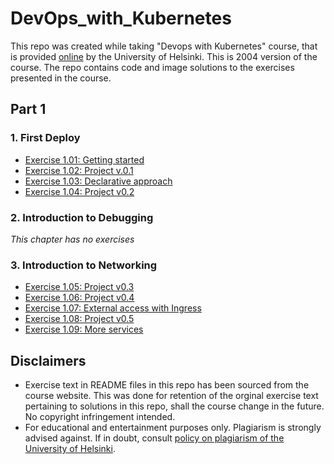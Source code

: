 # DevOps_with_Kubernetes

This repo was created while taking "Devops with Kubernetes" course, that is provided [online](https://devopswithkubernetes.com/) by the University of Helsinki. This is 2004 version of the course. The repo contains code and image solutions to the exercises presented in the course.

## Part 1

### 1. First Deploy

- [Exercise 1.01: Getting started](https://github.com/VikSil/DevOps_with_Kubernetes/tree/trunk/Part1/Exercise_1.01)
- [Exercise 1.02: Project v.0.1](https://github.com/VikSil/DevOps_with_Kubernetes/tree/trunk/Part1/Exercise_1.02)
- [Exercise 1.03: Declarative approach](https://github.com/VikSil/DevOps_with_Kubernetes/tree/trunk/Part1/Exercise_1.03)
- [Exercise 1.04: Project v0.2](https://github.com/VikSil/DevOps_with_Kubernetes/tree/trunk/Part1/Exercise_1.04)

### 2. Introduction to Debugging

*This chapter has no exercises*

### 3. Introduction to Networking

- [Exercise 1.05: Project v0.3](https://github.com/VikSil/DevOps_with_Kubernetes/tree/trunk/Part1/Exercise_1.05)
- [Exercise 1.06: Project v0.4](https://github.com/VikSil/DevOps_with_Kubernetes/tree/trunk/Part1/Exercise_1.06)
- [Exercise 1.07: External access with Ingress](https://github.com/VikSil/DevOps_with_Kubernetes/tree/trunk/Part1/Exercise_1.07)
- [Exercise 1.08: Project v0.5](https://github.com/VikSil/DevOps_with_Kubernetes/tree/trunk/Part1/Exercise_1.08)
- [Exercise 1.09: More services](https://github.com/VikSil/DevOps_with_Kubernetes/tree/trunk/Part1/Exercise_1.09)

## Disclaimers

* Exercise text in README files in this repo has been sourced from the course website. This was done for retention of the orginal exercise text pertaining to solutions in this repo, shall the course change in the future. No copyright infringement intended.
* For educational and entertainment purposes only. Plagiarism is strongly advised against. If in doubt, consult [policy on plagiarism of the University of Helsinki](https://studies.helsinki.fi/instructions/article/what-cheating-and-plagiarism).